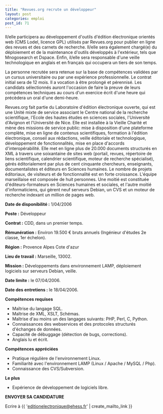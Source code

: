```yaml
---
title: "Revues.org recrute un développeur"
layout: post
categories: emploi
post_id: 71
---
```

Il/elle participera au développement d'outils d'édition électronique orientés web (CMS Lodel, licence GPL) utilisés par Revues.org pour publier en ligne des revues et des carnets de recherche. Il/elle sera également chargé(e) du déploiement et de la maintenance d'outils développés à l'extérieur, tels que Mnogosearch et Dspace. Enfin, il/elle sera responsable d'une veille technologique en anglais et en français qui occupera un tiers de son temps.

La personne recrutée sera retenue sur la base de compétences validées par un cursus universitaire ou par une expérience professionnelle. Le contrat initial sera de 12 mois. Il a vocation à être prolongé et pérennisé. Les candidats sélectionnés auront l'occasion de faire la preuve de leurs compétences techniques au cours d'un exercice écrit d'une heure qui précèdera un oral d'une demi-heure.

Revues.org fait partie du Laboratoire d'édition électronique ouverte, qui est une Unité mixte de service associant le Centre national de la recherche scientifique, l'Ecole des hautes études en sciences sociales, l'Université d'Avignon et l'Université de Nice. Elle est installée à la Vieille Charité et mène des missions de service public: mise à disposition d'une plateforme complète, mise en ligne de contenus scientifiques, formation à l'édition électronique, conseil aux rédactions, veille éditoriale et technologique, développement de fonctionnalités, mise en place d'accords d'interopérabilité. Elle met en ligne plus de 20.000 documents structurés en XML à travers une soixantaine de sites web (portail, revues, répertoire de liens scientifique, calendrier scientifique, moteur de recherche spécialisé), gérés éditorialement par plus de cent cinquante chercheurs, enseignants, documentalistes et éditeurs en Sciences humaines. Le nombre de projets éditoriaux, de visiteurs et de fonctionnalité est en forte croissance. L'équipe marseillaise est composée de huit personnes. Une moitié est constituée d'éditeurs-formateurs en Sciences humaines et sociales, et l'autre moitié d'informaticiens, qui gèrent neuf serveurs Debian, un CVS et un moteur de recherche indexant un million de pages web.

**Date de disponibilité :** 1/04/2006

**Poste :** Développeur

**Contrat :** CDD, dans un premier temps.

**Rémunération :** Environ 19.500 € bruts annuels (Ingénieur d'études 2e classe, 1er échelon).

**Région :** Provence Alpes Cote d'azur

**Lieu de travail :** Marseille, 13002.

**Mission :** Développements dans environnement LAMP, déploiement logiciels sur serveurs Debian, veille.

**Date limite :** le 07/04/2006.

**Date des entretiens :** le 18/04/2006.

**Compétences requises**

- Maîtrise du langage SQL.
- Maîtrise de XML, XSLT, Schémas.
- Maîtrise d'au moins un des langages suivants: PHP, Perl, C, Python.
- Connaissances des webservices et des protocoles structurés d'échanges de données.
- Capacité de débuggage (détection de bugs, corrections).
- Anglais lu et écrit.

**Compétences appréciées**

- Pratique régulière de l'environnement Linux.
- Familiarité avec l'environnement LAMP (Linux / Apache / MySQL / Php).
- Connaissance des CVS/Subversion.

**Le plus**

- Expérience de développement de logiciels libre.

**ENVOYER SA CANDIDATURE**

Ecrire à {{ 'editionelectronique@ehess.fr' | create_mailto_link }}
